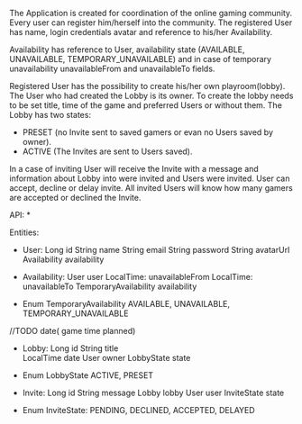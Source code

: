 The Application is created for coordination of the online gaming community. 
Every user can register him/herself into the community. 
The registered User has name, login credentials avatar and reference to his/her Availability.

Availability has reference to User,
availability state (AVAILABLE, UNAVAILABLE, TEMPORARY_UNAVAILABLE)
and in case of temporary unavailability unavailableFrom and unavailableTo fields.

Registered User has the possibility to create his/her own playroom(lobby).
The User who had created the Lobby is its owner.
To create the lobby needs to be set title, time of the game and preferred Users or without them.
The Lobby has two states:
- PRESET (no Invite sent to saved gamers or evan no Users saved by owner).
- ACTIVE (The Invites are sent to Users saved).

In a case of inviting User will receive the Invite with a message and information about Lobby into were invited and
Users were invited.
User can accept, decline or delay invite.
All invited Users will know how many gamers are accepted or declined the Invite.



API:
* 


Entities:

* User:
  Long id
  String name
  String email
  String password
  String avatarUrl
  Availability availability

* Availability:
  User user
  LocalTime: unavailableFrom
  LocalTime: unavailableTo
  TemporaryAvailability availability 

* Enum TemporaryAvailability
  AVAILABLE, UNAVAILABLE, TEMPORARY_UNAVAILABLE

//TODO date( game time planned)
* Lobby:
  Long id
  String title  
  LocalTime date
  User owner
  LobbyState state

* Enum LobbyState
      ACTIVE, PRESET


* Invite:
  Long id
  String message
  Lobby lobby
  User user
  InviteState state

* Enum InviteState:
  PENDING, DECLINED, ACCEPTED, DELAYED

    
 